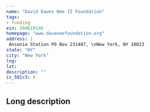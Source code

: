 ```yaml
---
name: "David Dawes Nee II Foundation"
tags:
- funding
ein: 204619146
homepage: "www.daveneefoundation.org"
address: |
 Ansonia Station PO Box 231487, \nNew York, NY 10023
state: "NY"
city: "New York"
lng: 
lat: 
description: ""
is_501c3: X
---
```


## Long description


